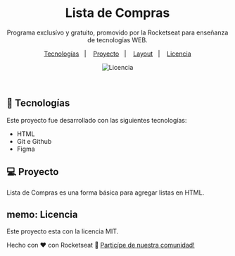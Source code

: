 
<h1 align="center"> Lista de Compras </h1>
<p align="center">
Programa exclusívo y gratuito, promovido por la Rocketseat para enseñanza de tecnologías WEB. <br/>

<p align="center">
  <a href="#-tecnologias">Tecnologías</a>&nbsp;&nbsp;&nbsp;|&nbsp;&nbsp;&nbsp;
  <a href="#-projeto">Proyecto</a>&nbsp;&nbsp;&nbsp;|&nbsp;&nbsp;&nbsp;
  <a href="#-layout">Layout</a>&nbsp;&nbsp;&nbsp;|&nbsp;&nbsp;&nbsp;
  <a href="#memo-licença">Licencia</a>
</p>

<p align="center">
  <img alt="Licencia" src="https://img.shields.io/static/v1?label=license&message=MIT&color=49AA26&labelColor=000000">
</p>

<br>


## 🚀 Tecnologías

Este proyecto fue desarrollado con las siguientes tecnologías:

- HTML
- Git e Github
- Figma

## 💻 Proyecto

Lista de Compras es una forma básica para agregar listas en HTML.




##   memo: Licencia

Este proyecto esta con la licencia MIT.

Hecho con ♥ con Rocketseat :wave: [Particípe de nuestra comunidad!](https://discord.gg/rocketseat)

